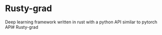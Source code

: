 # Rusty-grad

Deep learning framework written in rust with a python API similar to pytorch API# Rusty-grad


